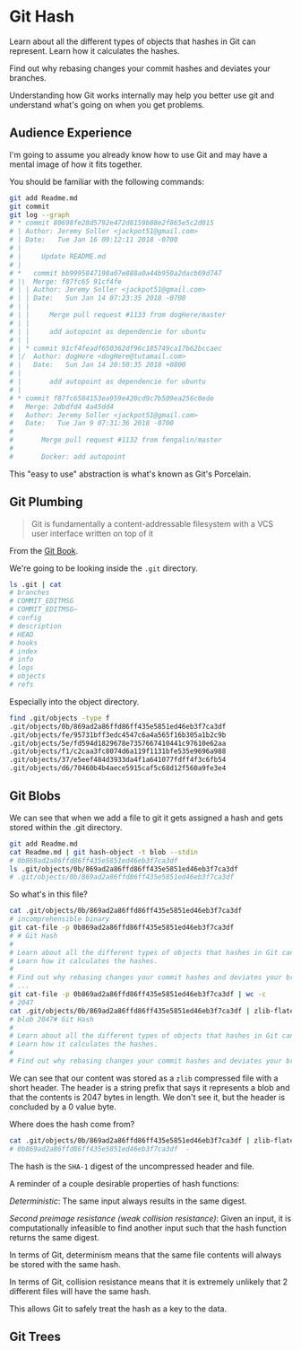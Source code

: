 # Git Hash

Learn about all the different types of objects that hashes in Git can represent.
Learn how it calculates the hashes.

Find out why rebasing changes your commit hashes and deviates your branches.

Understanding how Git works internally may help you better use git and understand what's going on when you get problems.

## Audience Experience

I'm going to assume you already know how to use Git and may have a mental image of how it fits together.

You should be familiar with the following commands:

```bash
git add Readme.md
git commit
git log --graph
# * commit 80698fe28d5792e472d8159b88e2f865e5c2d015
# | Author: Jeremy Soller <jackpot51@gmail.com>
# | Date:   Tue Jan 16 09:12:11 2018 -0700
# |
# |     Update README.md
# |
# *   commit bb9995847198a07e888a0a44b950a2dacb69d747
# |\  Merge: f87fc65 91cf4fe
# | | Author: Jeremy Soller <jackpot51@gmail.com>
# | | Date:   Sun Jan 14 07:23:35 2018 -0700
# | |
# | |     Merge pull request #1133 from dogHere/master
# | |
# | |     add autopoint as dependencie for ubuntu
# | |
# | * commit 91cf4feadf650362df96c185749ca17b62bccaec
# |/  Author: dogHere <dogHere@tutamail.com>
# |   Date:   Sun Jan 14 20:50:35 2018 +0800
# |
# |       add autopoint as dependencie for ubuntu
# |
# * commit f87fc6584153ea959e420cd9c7b509ea256c0ede
#   Merge: 2dbdfd4 4a45dd4
#   Author: Jeremy Soller <jackpot51@gmail.com>
#   Date:   Tue Jan 9 07:31:36 2018 -0700
#
#       Merge pull request #1132 from fengalin/master
#
#       Docker: add autopoint
```

This "easy to use" abstraction is what's known as Git's Porcelain.

## Git Plumbing

> Git is fundamentally a content-addressable filesystem with a VCS user interface written on top of it

From the [Git Book](https://git-scm.com/book/en/v2/Git-Internals-Plumbing-and-Porcelain).

We're going to be looking inside the `.git` directory.

```bash
ls .git | cat
# branches
# COMMIT_EDITMSG
# COMMIT_EDITMSG~
# config
# description
# HEAD
# hooks
# index
# info
# logs
# objects
# refs
```

Especially into the object directory.

```bash
find .git/objects -type f
.git/objects/0b/869ad2a86ffd86ff435e5851ed46eb3f7ca3df
.git/objects/fe/95731bff3edc4547c6a4a565f16b305a1b2c9b
.git/objects/5e/fd594d1829678e7357667410441c97610e62aa
.git/objects/f1/c2caa3fc8074d6a119f1131bfe535e9696a988
.git/objects/37/e5eef484d3933da4f1a641077fdff4f3c6fb54
.git/objects/d6/70460b4b4aece5915caf5c68d12f560a9fe3e4
```

## Git Blobs

We can see that when we add a file to git it gets assigned a hash and gets
stored within the .git directory.

```bash
git add Readme.md
cat Readme.md | git hash-object -t blob --stdin
# 0b869ad2a86ffd86ff435e5851ed46eb3f7ca3df
ls .git/objects/0b/869ad2a86ffd86ff435e5851ed46eb3f7ca3df
# .git/objects/0b/869ad2a86ffd86ff435e5851ed46eb3f7ca3df
```

So what's in this file?

```bash
cat .git/objects/0b/869ad2a86ffd86ff435e5851ed46eb3f7ca3df
# incomprehensible binary
git cat-file -p 0b869ad2a86ffd86ff435e5851ed46eb3f7ca3df
# # Git Hash
#
# Learn about all the different types of objects that hashes in Git can represent.
# Learn how it calculates the hashes.
#
# Find out why rebasing changes your commit hashes and deviates your branches.
# ...
git cat-file -p 0b869ad2a86ffd86ff435e5851ed46eb3f7ca3df | wc -c
# 2047
cat .git/objects/0b/869ad2a86ffd86ff435e5851ed46eb3f7ca3df | zlib-flate -uncompress
# blob 2047# Git Hash
#
# Learn about all the different types of objects that hashes in Git can represent.
# Learn how it calculates the hashes.
#
# Find out why rebasing changes your commit hashes and deviates your branches.
```

We can see that our content was stored as a `zlib` compressed file with a short
header.
The header is a string prefix that says it represents a blob and that the
contents is 2047 bytes in length.
We don't see it, but the header is concluded by a 0 value byte.

Where does the hash come from?

```bash
cat .git/objects/0b/869ad2a86ffd86ff435e5851ed46eb3f7ca3df | zlib-flate -uncompress | sha1sum
# 0b869ad2a86ffd86ff435e5851ed46eb3f7ca3df  -
```

The hash is the `SHA-1` digest of the uncompressed header and file.

A reminder of a couple desirable properties of hash functions:

_Deterministic_: The same input always results in the same digest.

_Second preimage resistance (weak collision resistance)_: Given an input, it is
computationally infeasible to find another input such that the hash function
returns the same digest.

In terms of Git, determinism means that the same file contents will always be
stored with the same hash.

In terms of Git, collision resistance means that it is extremely unlikely that
2 different files will have the same hash.

This allows Git to safely treat the hash as a key to the data.

## Git Trees
